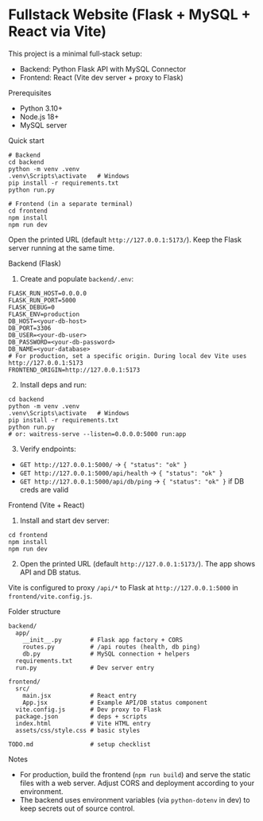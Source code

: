 # Fullstack Website (Flask + MySQL + React via Vite)

This project is a minimal full‑stack setup:
- Backend: Python Flask API with MySQL Connector
- Frontend: React (Vite dev server + proxy to Flask)

Prerequisites
- Python 3.10+
- Node.js 18+
- MySQL server

Quick start
```
# Backend
cd backend
python -m venv .venv
.venv\Scripts\activate   # Windows
pip install -r requirements.txt
python run.py

# Frontend (in a separate terminal)
cd frontend
npm install
npm run dev
```
Open the printed URL (default `http://127.0.0.1:5173/`). Keep the Flask server running at the same time.

Backend (Flask)
1) Create and populate `backend/.env`:
```
FLASK_RUN_HOST=0.0.0.0
FLASK_RUN_PORT=5000
FLASK_DEBUG=0
FLASK_ENV=production
DB_HOST=<your-db-host>
DB_PORT=3306
DB_USER=<your-db-user>
DB_PASSWORD=<your-db-password>
DB_NAME=<your-database>
# For production, set a specific origin. During local dev Vite uses http://127.0.0.1:5173
FRONTEND_ORIGIN=http://127.0.0.1:5173
```

2) Install deps and run:
```
cd backend
python -m venv .venv
.venv\Scripts\activate   # Windows
pip install -r requirements.txt
python run.py
# or: waitress-serve --listen=0.0.0.0:5000 run:app
```

3) Verify endpoints:
- `GET http://127.0.0.1:5000/` → `{ "status": "ok" }`
- `GET http://127.0.0.1:5000/api/health` → `{ "status": "ok" }`
- `GET http://127.0.0.1:5000/api/db/ping` → `{ "status": "ok" }` if DB creds are valid

Frontend (Vite + React)
1) Install and start dev server:
```
cd frontend
npm install
npm run dev
```

2) Open the printed URL (default `http://127.0.0.1:5173/`). The app shows API and DB status.

Vite is configured to proxy `/api/*` to Flask at `http://127.0.0.1:5000` in `frontend/vite.config.js`.

Folder structure
```
backend/
  app/
    __init__.py        # Flask app factory + CORS
    routes.py          # /api routes (health, db ping)
    db.py              # MySQL connection + helpers
  requirements.txt
  run.py               # Dev server entry

frontend/
  src/
    main.jsx           # React entry
    App.jsx            # Example API/DB status component
  vite.config.js       # Dev proxy to Flask
  package.json         # deps + scripts
  index.html           # Vite HTML entry
  assets/css/style.css # basic styles

TODO.md                # setup checklist
```

Notes
- For production, build the frontend (`npm run build`) and serve the static files with a web server. Adjust CORS and deployment according to your environment.
- The backend uses environment variables (via `python-dotenv` in dev) to keep secrets out of source control.
